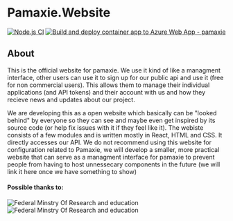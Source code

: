 # Pamaxie.Website
[![Node.js CI](https://github.com/pamaxie/Pamaxie.Website/actions/workflows/node.js.yml/badge.svg)](https://github.com/pamaxie/Pamaxie.Website/actions/workflows/node.js.yml)
[![Build and deploy container app to Azure Web App - pamaxie](https://github.com/pamaxie/Pamaxie.Website/actions/workflows/main_pamaxie.yml/badge.svg)](https://github.com/pamaxie/Pamaxie.Website/actions/workflows/main_pamaxie.yml)

## About
This is the official website for pamaxie. We use it kind of like a managment interface, other users can use it to sign up for our public api and use it (free for non commercial users). This allows them to manage their individual applications (and API tokens) and their account with us and how they recieve news and updates about our project.

We are developing this as a open website which basically can be "looked behind" by everyone so they can see and maybe even get inspired by its source code (or help fix issues with it if they feel like it). The webiste consists of a few modules and is written mostly in React, HTML and CSS. It directly accesses our API.
We do not recommend using this website for configuration related to Pamaxie, we will develop a smaller, more practical website that can serve as a managment interface for pamaxie to prevent people from having to host unnessecary components in the future (we will link it here once we have something to show)

#### Possible thanks to:

![**Federal Minstry Of Research and education**](https://i.imgur.com/riyuVGf.jpg) ![**Federal Minstry Of Research and education**](https://i.imgur.com/GI9XILN.png)
